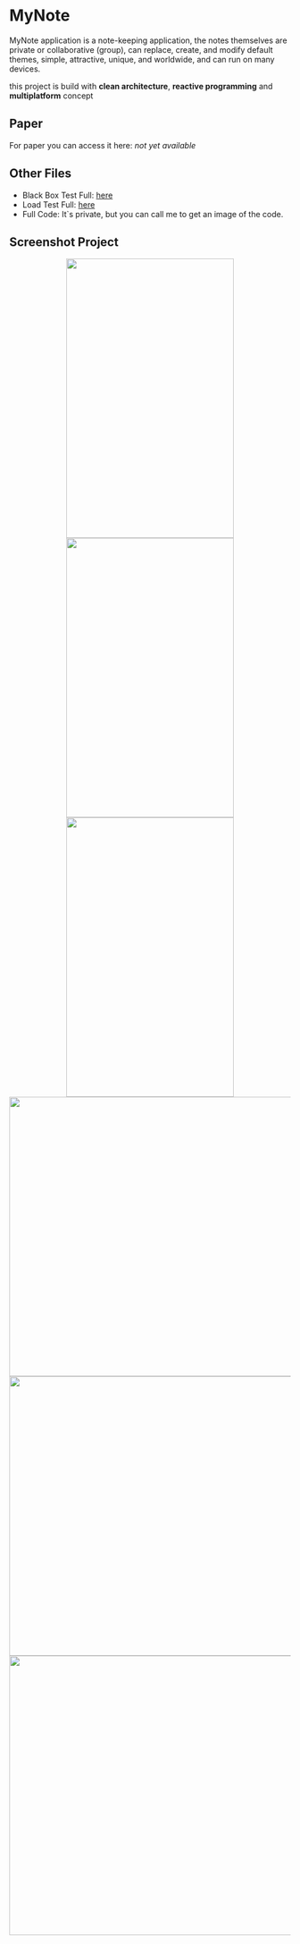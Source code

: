 # MyNote
MyNote application is a note-keeping application, the notes themselves are private or collaborative (group), can replace, create, and modify default themes, simple, attractive, unique, and worldwide, and can run on many devices.

this project is build with **clean architecture**, **reactive programming** and **multiplatform** concept
## Paper
For paper you can access it here: _not yet available_
## Other Files
- Black Box Test Full: [here](https://drive.google.com/file/d/1yNdIN9lPQv_lDMCxHYt-5Obs59unb2IH/view?usp=sharing)
- Load Test Full: [here](https://drive.google.com/file/d/1u9RmVe60cxs7DKjjG81PlkmH-2vushGv/view?usp=sharing)
- Full Code: It`s private, but you can call me to get an image of the code.

## Screenshot Project
<p align='center'>
  <img src='https://github.com/Noob-programmer155/MyNote0.1/assets/68941228/3d9bf639-eea6-485c-82fe-9325a47f3dd5' style="width:300px;height:500px"/>
  <img src='https://github.com/Noob-programmer155/MyNote0.1/assets/68941228/b0496a6c-8af0-42e8-97a7-571fa5c511db' style="width:300px;height:500px"/>
  <img src='https://github.com/Noob-programmer155/MyNote0.1/assets/68941228/fd7d82d9-7c86-4a15-91a1-f9f130cd70b0' style="width:300px;height:500px"/>
  <img src='https://github.com/Noob-programmer155/MyNote0.1/assets/68941228/3328befd-7f85-4bbf-a934-7b7841e39b3b' style="width:900px;height:500px"/>
  <img src='https://github.com/Noob-programmer155/MyNote0.1/assets/68941228/943d8175-8238-40b5-8d5c-743e26f1460f' style="width:900px;height:500px"/>
  <img src='https://github.com/Noob-programmer155/MyNote0.1/assets/68941228/35c21b30-ce88-4e86-8ab5-a0551d4dfe34' style="width:900px;height:500px"/>
</p>
